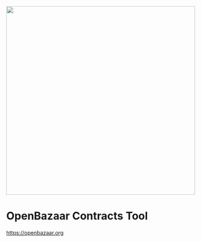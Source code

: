 <img src="https://blog.openbazaar.org/wp-content/uploads/2014/07/logo.png" width="500px"/>

OpenBazaar Contracts Tool
=====================

https://openbazaar.org
